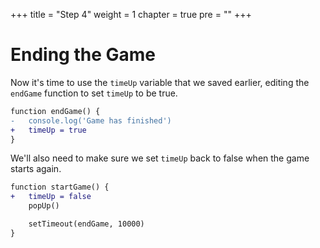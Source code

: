 +++
title = "Step 4"
weight = 1
chapter = true
pre = ""
+++

# Ending the Game

Now it's time to use the `timeUp` variable that we saved earlier, editing the `endGame` function to set `timeUp` to be true.

```diff
function endGame() {
-	console.log('Game has finished')
+	timeUp = true
}
```

We'll also need to make sure we set `timeUp` back to false when the game starts again.

```diff
function startGame() {
+	timeUp = false
	popUp()	

	setTimeout(endGame, 10000)
}
```